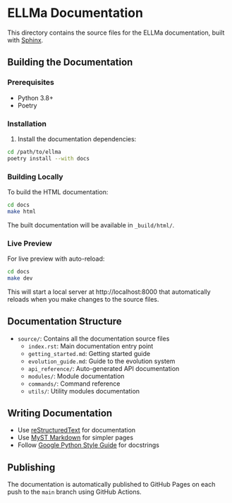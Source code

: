 # ELLMa Documentation

This directory contains the source files for the ELLMa documentation, built with [Sphinx](https://www.sphinx-doc.org/).

## Building the Documentation

### Prerequisites

- Python 3.8+
- Poetry

### Installation

1. Install the documentation dependencies:

```bash
cd /path/to/ellma
poetry install --with docs
```

### Building Locally

To build the HTML documentation:

```bash
cd docs
make html
```

The built documentation will be available in `_build/html/`.

### Live Preview

For live preview with auto-reload:

```bash
cd docs
make dev
```

This will start a local server at http://localhost:8000 that automatically reloads when you make changes to the source files.

## Documentation Structure

- `source/`: Contains all the documentation source files
  - `index.rst`: Main documentation entry point
  - `getting_started.md`: Getting started guide
  - `evolution_guide.md`: Guide to the evolution system
  - `api_reference/`: Auto-generated API documentation
  - `modules/`: Module documentation
  - `commands/`: Command reference
  - `utils/`: Utility modules documentation

## Writing Documentation

- Use [reStructuredText](https://www.sphinx-doc.org/en/master/usage/restructuredtext/basics.html) for documentation
- Use [MyST Markdown](https://myst-parser.readthedocs.io/) for simpler pages
- Follow [Google Python Style Guide](https://google.github.io/styleguide/pyguide.html#38-comments-and-docstrings) for docstrings

## Publishing

The documentation is automatically published to GitHub Pages on each push to the `main` branch using GitHub Actions.
